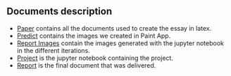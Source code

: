 ## Documents description

* [Paper](https://github.com/oriolborrellroig/ADM-Deliveries/tree/master/SecondDelivery/paper) contains all the documents used to create the essay in latex.
* [Predict](https://github.com/oriolborrellroig/ADM-Deliveries/tree/master/SecondDelivery/predict) contains the images we created in Paint App.
* [Report Images](https://github.com/oriolborrellroig/ADM-Deliveries/tree/master/SecondDelivery/report_images) contain the images generated with the jupyter notebook in the different iterations.
* [Project](https://github.com/oriolborrellroig/ADM-Deliveries/tree/master/SecondDelivery/project) is the jupyter notebook containing the project.
* [Report](https://github.com/oriolborrellroig/ADM-Deliveries/tree/master/SecondDelivery/report) is the final document that was delivered.
